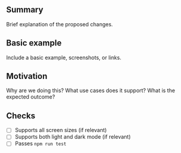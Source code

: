 ## Summary

Brief explanation of the proposed changes.

## Basic example

Include a basic example, screenshots, or links.

## Motivation

Why are we doing this? What use cases does it support? What is the expected outcome?

## Checks

- [ ] Supports all screen sizes (if relevant)
- [ ] Supports both light and dark mode (if relevant)
- [ ] Passes `npm run test`
